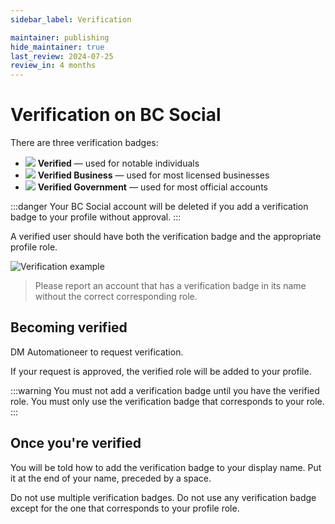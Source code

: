 ```yaml
---
sidebar_label: Verification

maintainer: publishing
hide_maintainer: true
last_review: 2024-07-25
review_in: 4 months
---
```


# Verification on BC Social

There are three verification badges:

- <img src="/img/verified.png" class="img-inline" /> **Verified** — used for notable individuals
- <img src="/img/verified_business.png" class="img-inline" /> **Verified Business** — used for most licensed businesses
- <img src="/img/verified_government.png" class="img-inline" /> **Verified Government** — used for most official accounts

:::danger
Your BC Social account will be deleted if you add a verification badge to your profile without approval.
:::

A verified user should have both the verification badge and the appropriate profile role.

![Verification example](/img/verification_example.png)

> Please report an account that has a verification badge in its name without the correct corresponding role.

## Becoming verified

DM Automationeer to request verification.

If your request is approved, the verified role will be added to your profile.

:::warning
You must not add a verification badge until you have the verified role. You must only use the verification badge that corresponds to your role.
:::

## Once you're verified

You will be told how to add the verification badge to your display name. Put it at the end of your name, preceded by a space.

Do not use multiple verification badges. Do not use any verification badge except for the one that corresponds to your profile role.
